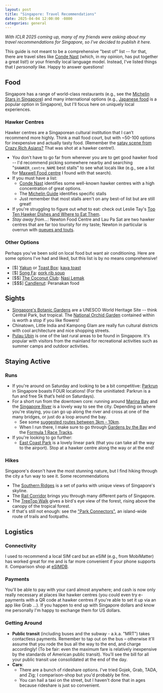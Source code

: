 ```yaml
---
layout: post
title: "Singapore: Travel Recommendations"
date: 2025-04-04 12:00:00 -0800
categories: general
---
```


_With ICLR 2025 coming up, many of my friends were asking about my travel recommendations for
Singapore, so I've decided to publish it here._

This guide is not meant to be a comprehensive "best of" list -- for that, there are travel sites
like [Conde Nast](https://www.cntraveler.com/gallery/best-things-to-do-in-singapore) (which, in my
opinion, has put together a great list!) or your friendly local language model. Instead, I've listed
things that I _personally_ like. Happy to answer questions!

## Food

Singapore has a range of world-class restaurants (e.g., see the
[Michelin Stars in Singapore](https://en.wikipedia.org/wiki/List_of_Michelin-starred_restaurants_in_Singapore))
and many international options (e.g.,
[Japanese food](https://www.timeout.com/singapore/restaurants/the-best-japanese-restaurants-in-singapore)
is a popular option in Singapore), but I'll focus here on uniquely local experiences.

### Hawker Centres

Hawker centres are a Singaporean cultural institution that I can’t recommend more highly. Think a
mall food court, but with ~50-100 options for inexpensive and actually tasty food. (Remember the
[satay scene from Crazy Rich Asians?](https://www.eater.com/2018/9/4/17817658/crazy-rich-asians-singapore-night-market-scene-location)
That was shot at a hawker centre!).

- You don't have to go far from wherever you are to get good hawker food -- I'd recommend picking
  somewhere nearby and searching "`$HAWKER_centre_NAME` best stalls" to see what locals like (e.g.,
  see a list for [Maxwell Food centre](https://www.misstamchiak.com/maxwell-food-centre/) I found
  with that search).
- If you must have a list:
  - [Conde Nast](https://www.cntraveler.com/gallery/best-hawker-centres-in-singapore) identifies
    some well-known hawker centres with a high concentration of great options.
  - The
    [Michelin Guide](https://guide.michelin.com/us/en/singapore-region/singapore/restaurants/street-food)
    identifies specific stalls
  - Just remember that most stalls aren't on any best-of list but are still great!
- If you're struggling to figure out _what_ to eat: check out Leslie Tay's
  [Top Ten Hawker Dishes and Where to Eat Them](http://ieatishootipost.sg/singapores-top-ten-most-popular-hawker-dishes-and-where-to-eat-them/).
- _Stay away from..._: Newton Food Centre and Lau Pa Sat are two hawker centres that are far too
  touristy for my taste; Newton in particular is overrun with
  [queues and touts](https://www.timeout.com/singapore/restaurants/guide-to-newton-food-centre-tourist-trap-or-hawker-haven).

### Other Options

Perhaps you've been sold on local food but want air conditioning. Here are some options I've had and
liked, but this list is by no means comprehensive!

- [$] [Yakun](https://app.yakun.com/) or [Toast Box](https://toastbox.com.sg/):
  [kaya toast](https://en.wikipedia.org/wiki/Kaya_toast)
- [$] [Song Fa](https://songfa.com.sg/): [pork rib soup](https://en.wikipedia.org/wiki/Bak_kut_teh)
- [$$] [The Coconut Club](https://www.thecoconutclub.sg/):
  [Nasi Lemak](https://en.wikipedia.org/wiki/Nasi_lemak)
- [$$$] [Candlenut](https://www.comodempsey.sg/restaurant/candlenut): Peranakan food

## Sights

- [Singapore's Botanic Gardens](https://www.nparks.gov.sg/SBG) are a UNESCO World Heritage Site --
  think Central Park, but tropical. The
  [National Orchid Garden](https://www.nparks.gov.sg/sbg/our-gardens/tyersall-entrance/national-orchid-garden)
  contained within is worth a stop if you like flowers!
- Chinatown, Little India and Kampong Glam are really fun cultural districts with cool architecture
  and nice shopping streets.
- [Pulau Ubin](https://www.timeout.com/singapore/things-to-do/guide-to-pulau-ubin) is one of the
  last rural areas to be found in Singapore. It's popular with visitors from the mainland for
  recreational activities such as summer camps and outdoor activities.

## Staying Active

### Runs

- If you're around on Saturday and looking to be a bit competitive:
  [Parkrun](https://www.parkrun.sg/) in Singapore boasts FOUR locations! (For the uninitiated:
  Parkrun is a fun and free 5k that’s held on Saturdays).
- For a short run from the downtown core: running around
  [Marina Bay](https://maps.app.goo.gl/m7SSvfjNbKmB4XL78) and the
  [Singapore River](https://maps.app.goo.gl/9c9ziRt6oJLhyMH58) is a lovely way to see the city.
  Depending on where you're staying, you can go up along the river and cross at one of the many
  bridges, or just do a loop around the bay.
  - See some
    [suggested routes between 3km - 10km](https://www.rqam.com.sg/events/best-evening-run-routes-around-marina-bay/).
  - When I run there, I make sure to go through
    [Gardens by the Bay](https://maps.app.goo.gl/Ep9yyMwaZZMbYEED8) and the
    [Formula 1 Race Tracks](https://maps.app.goo.gl/3oXzpMzWrCqsNMfz5).
- If you're looking to go further:
  - [East Coast Park](https://maps.app.goo.gl/rSj6S1qGzDfVe15AA) is a lovely linear park (that you
    can take all the way to the airport). Stop at a hawker centre along the way or at the end!

### Hikes

Singapore's doesn't have the most stunning nature, but I find hiking through the city a fun way to
see it. Some recommendations

- The [Southern Ridges](https://en.wikipedia.org/wiki/Southern_Ridges) is a set of parks with unique
  views of Singapore's skyline.
- The [Rail Corridor](https://railcorridor.nparks.gov.sg/visit-rail-corridor/) brings you through
  many different parts of Singapore.
- The
  [TreeTop Walk](https://www.nparks.gov.sg/-/media/nparks-real-content/gardens-parks-and-nature/diy-walk/diy-walk-pdf-files/treetop_walk_eguide_lres.pdf)
  gives a bird's eye view of the forest, rising above the canopy of the tropical forest.
- If that's still not enough: see the ["Park Connectors"](https://pcn.nparks.gov.sg/), an
  island-wide route of trails and footpaths.

## Logistics

### Connectivity

I used to recommend a local SIM card but an eSIM (e.g., from MobiMatter) has worked great for me and
is far more convenient if your phone supports it. Comparison shop at [eSIMDB](https://esimdb.com/).

### Payments

You'll be able to pay with your card almost anywhere; and cash is now only really necessary at
places like hawker centres (you could even try e-payments with a QR code at hawker centres if you're
able to set it up via an app like Grab ...). If you happen to end up with Singapore dollars and know
me personally I'm happy to exchange them for US dollars.

### Getting Around

- **Public transit** (including buses and the subway - a.k.a. "MRT") takes contactless payments.
  Remember to tap out on the bus – otherwise it'll assume that you rode the bus all the way to the
  end, and charge accordingly! (To be fair: even the maximum fare is relatively inexpensive by the
  standards of American public transit). You'll see the bill for all your public transit use
  consolidated at the end of the day.
- **Cars**:
  - There are a bunch of rideshare options. I've tried Gojek, Grab, TADA, and Zig; I comparison-shop
    but you'd probably be fine.
  - You can hail a taxi on the street, but I haven't done that in ages because rideshare is just so
    convenient.
